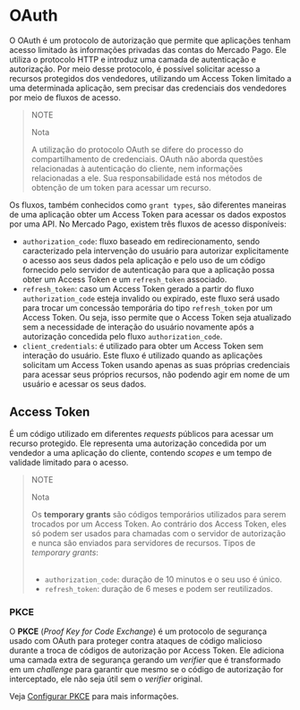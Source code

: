 # OAuth

O OAuth é um protocolo de autorização que permite que aplicações tenham acesso limitado às informações privadas das contas do Mercado Pago. Ele utiliza o protocolo HTTP e introduz uma camada de autenticação e autorização. Por meio desse protocolo, é possível solicitar acesso a recursos protegidos dos vendedores, utilizando um Access Token limitado a uma determinada aplicação, sem precisar das credenciais dos vendedores por meio de fluxos de acesso.

> NOTE
>
> Nota
>
> A utilização do protocolo OAuth se difere do processo do compartilhamento de credenciais. OAuth não aborda questões relacionadas à autenticação do cliente, nem informações relacionadas a ele. Sua responsabilidade está nos métodos de obtenção de um token para acessar um recurso.
 
Os fluxos, também conhecidos como `grant types`, são diferentes maneiras de uma aplicação obter um Access Token para acessar os dados expostos por uma API. No Mercado Pago, existem três fluxos de acesso disponíveis: 

- `authorization_code`: fluxo baseado em redirecionamento, sendo caracterizado pela intervenção do usuário para autorizar explicitamente o acesso aos seus dados pela aplicação e pelo uso de um código fornecido pelo servidor de autenticação para que a aplicação possa obter um Access Token e um `refresh_token` associado.
- `refresh_token`: caso um Access Token gerado a partir do fluxo `authorization_code` esteja invalido ou expirado, este fluxo será usado para trocar um concessão temporária do tipo `refresh_token` por um Access Token. Ou seja, isso permite que o Access Token seja atualizado sem a necessidade de interação do usuário novamente após a autorização concedida pelo fluxo `authorization_code`.
- `client_credentials`: é utilizado para obter um Access Token sem interação do usuário. Este fluxo é utilizado quando as aplicações solicitam um Access Token usando apenas as suas próprias credenciais para acessar seus próprios recursos, não podendo agir em nome de um usuário e acessar os seus dados.

## Access Token

É um código utilizado em diferentes _requests_ públicos para acessar um recurso protegido. Ele representa uma autorização concedida por um vendedor a uma aplicação do cliente, contendo _scopes_ e um tempo de validade limitado para o acesso.

> NOTE
>
> Nota
>
> Os **temporary grants** são códigos temporários utilizados para serem trocados por um Access Token. Ao contrário dos Access Token, eles só podem ser usados para chamadas com o servidor de autorização e nunca são enviados para servidores de recursos. Tipos de _temporary grants_: 
> <br><br>
> - `authorization_code`: duração de 10 minutos e o seu uso é único.
> - `refresh_token`: duração de 6 meses e podem ser reutilizados.

### PKCE 

O **PKCE** (_Proof Key for Code Exchange_) é um protocolo de segurança usado com OAuth para proteger contra ataques de código malicioso durante a troca de códigos de autorização por Access Token. Ele adiciona uma camada extra de segurança gerando um _verifier_ que é transformado em um _challenge_ para garantir que mesmo se o código de autorização for interceptado, ele não seja útil sem o _verifier_ original. 

Veja [Configurar PKCE](/developers/pt/docs/security/oauth/creation#bookmark_configurar_pkce) para mais informações.